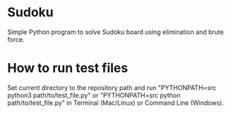# Sudoku
Simple Python program to solve Sudoku board using elimination and brute force.

# How to run test files
Set current directory to the repository path and run "PYTHONPATH=src python3 path/to/test_file.py" or "PYTHONPATH=src python path/to/test_file.py" in Terminal (Mac/Linux) or Command Line (Windows).